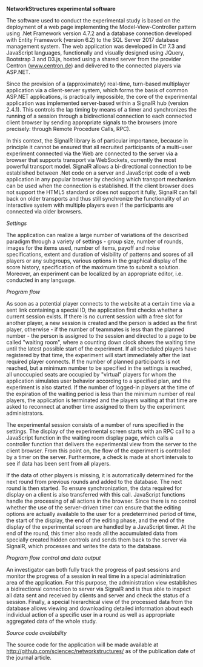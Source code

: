 **NetworkStructures experimental software**

The software used to conduct the experimental study is based on the deployment of a web page implementing the Model-View-Controller pattern using .Net Framework version 4.7.2 and a database connection developed with Entity Framework (version 6.2) to the SQL Server 2017 database management system. The web application was developed in C# 7.3 and JavaScript languages, functionally and visually designed using JQuery, Bootstrap 3 and D3.js, hosted using a shared server from the provider Centron (www.centron.de) and delivered to the connected players via ASP.NET.

Since the provision of a (approximately) real-time, turn-based multiplayer application via a client-server system, which forms the basis of common ASP.NET applications, is practically impossible, the core of the experimental application was implemented server-based within a SignalR hub (version 2.4.1). This controls the lap timing by means of a timer and synchronizes the running of a session through a bidirectional connection to each connected client browser by sending appropriate signals to the browsers (more precisely: through Remote Procedure Calls, RPC).

In this context, the SignalR library is of particular importance, because in principle it cannot be ensured that all recruited participants of a multi-user experiment connected via the Web are connected to the server via a browser that supports transport via WebSockets, currently the most powerful transport model. SignalR allows a bi-directional connection to be established between .Net code on a server and JavaScript code of a web application in any popular browser by checking which transport mechanism can be used when the connection is established. If the client browser does not support the HTML5 standard or does not support it fully, SignalR can fall back on older transports and thus still synchronize the functionality of an interactive system with multiple players even if the participants are connected via older browsers.

*Settings*

The application can realize a large number of variations of the described paradigm through a variety of settings - group size, number of rounds, images for the items used, number of items, payoff and noise specifications, extent and duration of visibility of patterns and scores of all players or any subgroups, various options in the graphical display of the score history, specification of the maximum time to submit a solution. Moreover, an experiment can be localized by an appropriate editor, i.e. conducted in any language.

*Program flow*

As soon as a potential player connects to the website at a certain time via a sent link containing a special ID, the application first checks whether a current session exists. If there is no current session with a free slot for another player, a new session is created and the person is added as the first player, otherwise - if the number of teammates is less than the planned number - the person is assigned to the session and directed to a page to be called "waiting room", where a counting down clock shows the waiting time until the latest possible start of the experiment. If all scheduled players have registered by that time, the experiment will start immediately after the last required player connects. If the number of planned participants is not reached, but a minimum number to be specified in the settings is reached, all unoccupied seats are occupied by "virtual" players for whom the application simulates user behavior according to a specified plan, and the experiment is also started. If the number of logged-in players at the time of the expiration of the waiting period is less than the minimum number of real players, the application is terminated and the players waiting at that time are asked to reconnect at another time assigned to them by the experiment administrators.

The experimental session consists of a number of runs specified in the settings. The display of the experimental screen starts with an RPC call to a JavaScript function in the waiting room display page, which calls a controller function that delivers the experimental view from the server to the client browser. From this point on, the flow of the experiment is controlled by a timer on the server. Furthermore, a check is made at short intervals to see if data has been sent from all players.

If the data of other players is missing, it is automatically determined for the next round from previous rounds and added to the database. The next round is then started. To ensure synchronization, the data required for display on a client is also transferred with this call. JavaScript functions handle the processing of all actions in the browser. Since there is no control whether the use of the server-driven timer can ensure that the editing options are actually available to the user for a predetermined period of time, the start of the display, the end of the editing phase, and the end of the display of the experimental screen are handled by a JavaScript timer. At the end of the round, this timer also reads all the accumulated data from specially created hidden controls and sends them back to the server via SignalR, which processes and writes the data to the database.

*Program flow control and data output*

An investigator can both fully track the progress of past sessions and monitor the progress of a session in real time in a special administration area of the application. For this purpose, the administration view establishes a bidirectional connection to server via SignalR and is thus able to inspect all data sent and received by clients and server and check the status of a session. Finally, a special hierarchical view of the processed data from the database allows viewing and downloading detailed information about each individual action of a specific user in a round as well as appropriate aggregated data of the whole study.

*Source code availability*

The source code for the application will be made available at http://github.com/sciencec/networkstructures/ as of the publication date of the journal article.
